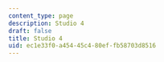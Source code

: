 ```yaml
---
content_type: page
description: Studio 4
draft: false
title: Studio 4
uid: ec1e33f0-a454-45c4-80ef-fb58703d8516
---
```

